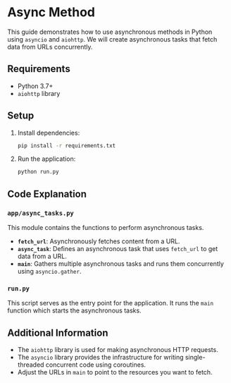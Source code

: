 # Async Method

This guide demonstrates how to use asynchronous methods in Python using `asyncio` and `aiohttp`. We will create asynchronous tasks that fetch data from URLs concurrently.

## Requirements

- Python 3.7+
- `aiohttp` library

## Setup

1. Install dependencies:
    ```sh
    pip install -r requirements.txt
    ```

2. Run the application:
    ```sh
    python run.py
    ```

## Code Explanation

### `app/async_tasks.py`

This module contains the functions to perform asynchronous tasks.

- **`fetch_url`**: Asynchronously fetches content from a URL.
- **`async_task`**: Defines an asynchronous task that uses `fetch_url` to get data from a URL.
- **`main`**: Gathers multiple asynchronous tasks and runs them concurrently using `asyncio.gather`.

### `run.py`

This script serves as the entry point for the application. It runs the `main` function which starts the asynchronous tasks.

## Additional Information

- The `aiohttp` library is used for making asynchronous HTTP requests.
- The `asyncio` library provides the infrastructure for writing single-threaded concurrent code using coroutines.
- Adjust the URLs in `main` to point to the resources you want to fetch.
